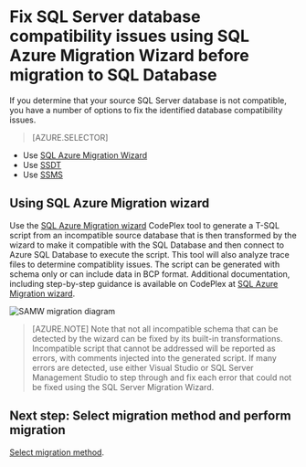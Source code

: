 <properties
   pageTitle="Fix SQL Server database compatibility issues before migration to SQL Database"
   description="Microsoft Azure SQL Database, database migration, compatibility, SQL Azure Migration Wizard"
   services="sql-database"
   documentationCenter=""
   authors="carlrabeler"
   manager="jhubbard"
   editor=""/>

<tags
   ms.service="sql-database"
   ms.devlang="NA"
   ms.topic="article"
   ms.tgt_pltfrm="NA"
   ms.workload="data-management"
   ms.date="03/23/2016"
   ms.author="carlrab"/>

# Fix SQL Server database compatibility issues using SQL Azure Migration Wizard before migration to SQL Database

If you determine that your source SQL Server database is not compatible, you have a number of options to fix the  identified database compatibility issues.

> [AZURE.SELECTOR]
- Use [SQL Azure Migration Wizard](sql-database-cloud-migrate-fix-compatibility-issues.md)
- Use [SSDT](sql-database-cloud-migrate-fix-compatibility-issues-ssdt.md)
- Use [SSMS](sql-database-cloud-migrate-fix-compatibility-issues-ssms.md)

## Using SQL Azure Migration wizard

Use the [SQL Azure Migration wizard](http://sqlazuremw.codeplex.com/) CodePlex tool to generate a T-SQL script from an incompatible source database that is then transformed by the wizard to make it compatible with the SQL Database and then connect to Azure SQL Database to execute the script. This tool will also analyze trace files to determine compatiblity issues. The script can be generated with schema only or can include data in BCP format. Additional documentation, including step-by-step guidance is available on CodePlex at [SQL Azure Migration wizard](http://sqlazuremw.codeplex.com/).  

 ![SAMW migration diagram](./media/sql-database-cloud-migrate/02SAMWDiagram.png)

  > [AZURE.NOTE] Note that not all incompatible schema that can be detected by the wizard can be fixed by its built-in transformations. Incompatible script that cannot be addressed will be reported as errors, with comments injected into the generated script. If many errors are detected, use either Visual Studio or SQL Server Management Studio to step through and fix each error that could not be fixed using the SQL Server Migration Wizard.

## Next step: Select migration method and perform migration

[Select migration method](sql-database-cloud-migrate.md#migrate-a-compatible-sql-server-database-to-sql-database).

